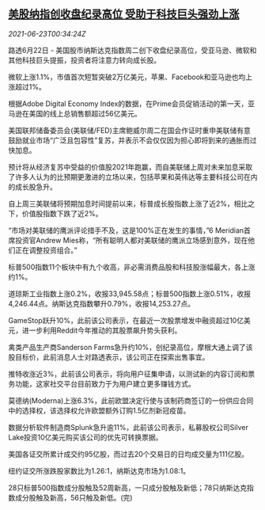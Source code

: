 <!--1624410063000-->
[美股纳指创收盘纪录高位 受助于科技巨头强劲上涨](https://cn.reuters.com/article/usa-stock-0622-tues-idCNKCS2DZ01Z)
------

<div><i>2021-06-23T00:34:24Z</i></div><p>路透6月22日 - 美国股市纳斯达克指数周二创下收盘纪录高位，受亚马逊、微软和其他科技巨头提振，投资者将注意力转向成长股。</p><p>微软上涨1.1%，市值首次短暂突破2万亿美元，苹果、Facebook和亚马逊也均上涨超过1%。</p><p>根据Adobe Digital Economy Index的数据，在Prime会员促销活动的第一天，亚马逊在美国的线上总销售额超过56亿美元。</p><p>美国联邦储备委员会(美联储/FED)主席鲍威尔周二在国会作证时重申美联储有意鼓励就业市场“广泛且包容性”复苏，并表示不会仅仅因为担心即将到来的通胀而过快加息。</p><p>预计将从经济复苏中受益的价值股2021年跑赢，而自美联储上周对未来加息采取了许多人认为的比预期更激进的立场以来，包括苹果和英伟达等主要科技公司在内的成长股急升。</p><p>自上周三美联储将预期加息时间提前以来，标普成长股指数上涨了近2%，相比之下，价值股指数下跌了近2%。</p><p>“市场对美联储的鹰派评论措手不及，这是100%正在发生的事情，”6 Meridian首席投资官Andrew Mies称，“所有聪明人都对美联储的鹰派立场感到意外，现在他们正在调整投资组合。”</p><p>标普500指数11个板块中有九个收高，非必需消费品股和科技股涨幅最大，各上涨约1%。</p><p>道琼斯工业指数上涨0.2%，收报33,945.58点；标普500指数上涨0.51%，收报4,246.44点。纳斯达克指数攀升0.79%，收报14,253.27点。</p><p>GameStop跃升10%，此前该公司表示，在最近一次股票增发中融资超过10亿美元，进一步利用Reddit今年推动的其股票飙升势头获利。</p><p>禽类产品生产商Sanderson Farms急升约10%，创纪录高位，摩根大通上调了该股目标价，此前消息人士对路透表示，该公司正在探索出售事宜。</p><p>推特收涨近3%，此前该公司表示，将向用户征集申请，以测试新的内容订阅和票务功能，这家社交平台目前致力于为用户建立更多赚钱方式。</p><p>莫德纳(Moderna)上涨6.3%，此前欧盟决定行使与该制药商签订的一份供应合同中的选择权，该选择权允许欧盟额外订购1.5亿剂新冠疫苗。</p><p>数据分析软件制造商Splunk急升逾11%，此前该公司表示，私募股权公司Silver Lake投资10亿美元购买该公司的优先可转换票据。</p><p>美国各证交所累计成交约95亿股，而过去20个交易日的日均成交量为111亿股。</p><p>纽约证交所涨跌股家数比为1.26:1，纳斯达克市场为1.08:1。</p><p>28只标普500指数成分股触及52周新高，一只成分股触及新低；78只纳斯达克指数成分股触及新高，56只触及新低。(完)</p>
